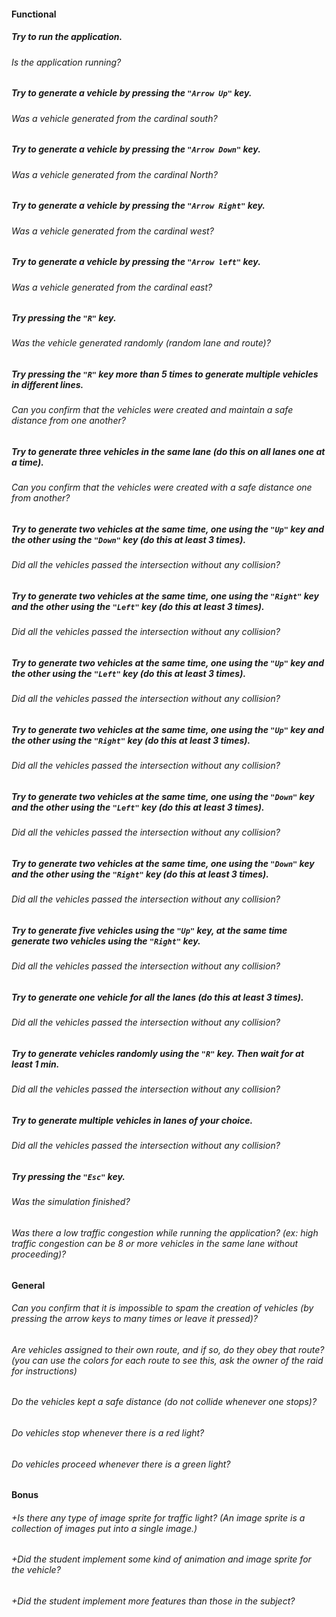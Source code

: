 #### Functional

##### Try to run the application.

###### Is the application running?

##### Try to generate a vehicle by pressing the `"Arrow Up"` key.

###### Was a vehicle generated from the cardinal south?

##### Try to generate a vehicle by pressing the `"Arrow Down"` key.

###### Was a vehicle generated from the cardinal North?

##### Try to generate a vehicle by pressing the `"Arrow Right"` key.

###### Was a vehicle generated from the cardinal west?

##### Try to generate a vehicle by pressing the `"Arrow left"` key.

###### Was a vehicle generated from the cardinal east?

##### Try pressing the `"R"` key.

###### Was the vehicle generated randomly (random lane and route)?

##### Try pressing the `"R"` key more than 5 times to generate multiple vehicles in different lines.

###### Can you confirm that the vehicles were created and maintain a safe distance from one another?

##### Try to generate three vehicles in the same lane (do this on all lanes one at a time).

###### Can you confirm that the vehicles were created with a safe distance one from another?

##### Try to generate two vehicles at the same time, one using the `"Up"` key and the other using the `"Down"` key (do this at least 3 times).

###### Did all the vehicles passed the intersection without any collision?

##### Try to generate two vehicles at the same time, one using the `"Right"` key and the other using the `"Left"` key (do this at least 3 times).

###### Did all the vehicles passed the intersection without any collision?

##### Try to generate two vehicles at the same time, one using the `"Up"` key and the other using the `"Left"` key (do this at least 3 times).

###### Did all the vehicles passed the intersection without any collision?

##### Try to generate two vehicles at the same time, one using the `"Up"` key and the other using the `"Right"` key (do this at least 3 times).

###### Did all the vehicles passed the intersection without any collision?

##### Try to generate two vehicles at the same time, one using the `"Down"` key and the other using the `"Left"` key (do this at least 3 times).

###### Did all the vehicles passed the intersection without any collision?

##### Try to generate two vehicles at the same time, one using the `"Down"` key and the other using the `"Right"` key (do this at least 3 times).

###### Did all the vehicles passed the intersection without any collision?

##### Try to generate five vehicles using the `"Up"` key, at the same time generate two vehicles using the `"Right"` key.

###### Did all the vehicles passed the intersection without any collision?

##### Try to generate one vehicle for all the lanes (do this at least 3 times).

###### Did all the vehicles passed the intersection without any collision?

##### Try to generate vehicles randomly using the `"R"` key. Then wait for at least 1 min.

###### Did all the vehicles passed the intersection without any collision?

##### Try to generate multiple vehicles in lanes of your choice.

###### Did all the vehicles passed the intersection without any collision?

##### Try pressing the `"Esc"` key.

###### Was the simulation finished?

###### Was there a low traffic congestion while running the application? (ex: high traffic congestion can be 8 or more vehicles in the same lane without proceeding)?

#### General

###### Can you confirm that it is impossible to spam the creation of vehicles (by pressing the arrow keys to many times or leave it pressed)?

###### Are vehicles assigned to their own route, and if so, do they obey that route? (you can use the colors for each route to see this, ask the owner of the raid for instructions)

###### Do the vehicles kept a safe distance (do not collide whenever one stops)?

###### Do vehicles stop whenever there is a red light?

###### Do vehicles proceed whenever there is a green light?

#### Bonus

###### +Is there any type of image sprite for traffic light? (An image sprite is a collection of images put into a single image.)

###### +Did the student implement some kind of animation and image sprite for the vehicle?

###### +Did the student implement more features than those in the subject?
